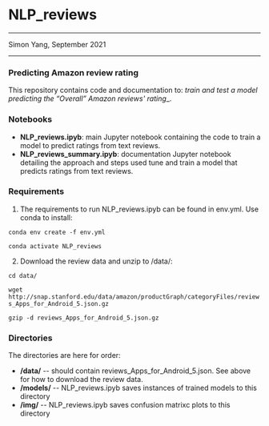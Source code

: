 # NLP_reviews
********
Simon Yang, September 2021
********

### Predicting Amazon review rating 
This repository contains code and documentation to: _train and test a model predicting the “Overall” Amazon reviews' rating__. 

### Notebooks
- __NLP_reviews.ipyb__: main Jupyter notebook containing the code to train a model to predict ratings from text reviews.
- __NLP_reviews_summary.ipyb__: documentation Jupyter notebook detailing the approach and steps used tune and train a model that predicts ratings from text reviews.

### Requirements
1. The requirements to run NLP_reviews.ipyb can be found in env.yml. Use conda to install:

  `conda env create -f env.yml`

  `conda activate NLP_reviews`

2. Download the review data and unzip to /data/:

  `cd data/`

  `wget http://snap.stanford.edu/data/amazon/productGraph/categoryFiles/reviews_Apps_for_Android_5.json.gz`

  `gzip -d reviews_Apps_for_Android_5.json.gz`

### Directories
The directories are here for order: 
- __/data/__ -- should contain reviews_Apps_for_Android_5.json. See above for how to download the review data.
- __/models/__ -- NLP_reviews.ipyb saves instances of trained models to this directory
- __/img/__ -- NLP_reviews.ipyb saves confusion matrixc plots to this directory

